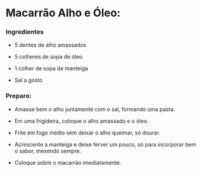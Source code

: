 # Macarrão Alho e Óleo:

### Ingredientes

- 5 dentes de alho amassados

- 5 colheres de sopa de óleo
- 1 colher de sopa de manteiga
- Sal a gosto

### Preparo:

- Amasse bem o alho juntamente com o sal, formando uma pasta.

- Em uma frigideira, coloque o alho amassado e o óleo.
- Frite em fogo médio sem deixar o alho queimar, só dourar.
- Acrescente a manteiga e deixe ferver um pouco, só para incorporar bem o sabor, mexendo sempre.
- Coloque sobre o macarrão imediatamente.
